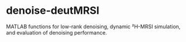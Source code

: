 # denoise-deutMRSI
MATLAB functions for low-rank denoising, dynamic ²H-MRSI simulation, and evaluation of denoising performance.
